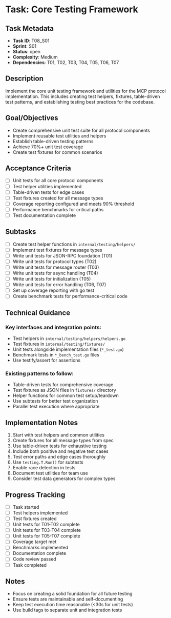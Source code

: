 # Task: Core Testing Framework

## Task Metadata
- **Task ID**: T08_S01
- **Sprint**: S01
- **Status**: open
- **Complexity**: Medium
- **Dependencies**: T01, T02, T03, T04, T05, T06, T07

## Description
Implement the core unit testing framework and utilities for the MCP protocol implementation. This includes creating test helpers, fixtures, table-driven test patterns, and establishing testing best practices for the codebase.

## Goal/Objectives
- Create comprehensive unit test suite for all protocol components
- Implement reusable test utilities and helpers
- Establish table-driven testing patterns
- Achieve 70%+ unit test coverage
- Create test fixtures for common scenarios

## Acceptance Criteria
- [ ] Unit tests for all core protocol components
- [ ] Test helper utilities implemented
- [ ] Table-driven tests for edge cases
- [ ] Test fixtures created for all message types
- [ ] Coverage reporting configured and meets 90% threshold
- [ ] Performance benchmarks for critical paths
- [ ] Test documentation complete

## Subtasks
- [ ] Create test helper functions in `internal/testing/helpers/`
- [ ] Implement test fixtures for message types
- [ ] Write unit tests for JSON-RPC foundation (T01)
- [ ] Write unit tests for protocol types (T02)
- [ ] Write unit tests for message router (T03)
- [ ] Write unit tests for async handling (T04)
- [ ] Write unit tests for initialization (T05)
- [ ] Write unit tests for error handling (T06, T07)
- [ ] Set up coverage reporting with go test
- [ ] Create benchmark tests for performance-critical code

## Technical Guidance

### Key interfaces and integration points:
- Test helpers in `internal/testing/helpers/helpers.go`
- Test fixtures in `internal/testing/fixtures/`
- Unit tests alongside implementation files (`*_test.go`)
- Benchmark tests in `*_bench_test.go` files
- Use testify/assert for assertions

### Existing patterns to follow:
- Table-driven tests for comprehensive coverage
- Test fixtures as JSON files in `fixtures/` directory
- Helper functions for common test setup/teardown
- Use subtests for better test organization
- Parallel test execution where appropriate

## Implementation Notes
1. Start with test helpers and common utilities
2. Create fixtures for all message types from spec
3. Use table-driven tests for exhaustive testing
4. Include both positive and negative test cases
5. Test error paths and edge cases thoroughly
6. Use `testing.T.Run()` for subtests
7. Enable race detection in tests
8. Document test utilities for team use
9. Consider test data generators for complex types

## Progress Tracking
- [ ] Task started
- [ ] Test helpers implemented
- [ ] Test fixtures created
- [ ] Unit tests for T01-T02 complete
- [ ] Unit tests for T03-T04 complete
- [ ] Unit tests for T05-T07 complete
- [ ] Coverage target met
- [ ] Benchmarks implemented
- [ ] Documentation complete
- [ ] Code review passed
- [ ] Task completed

## Notes
- Focus on creating a solid foundation for all future testing
- Ensure tests are maintainable and self-documenting
- Keep test execution time reasonable (<30s for unit tests)
- Use build tags to separate unit and integration tests